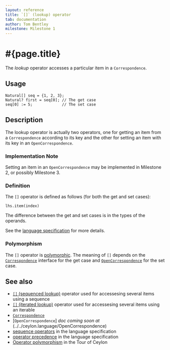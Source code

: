 ```yaml
---
layout: reference
title: `[]` (lookup) operator
tab: documentation
author: Tom Bentley
milestone: Milestone 1
---
```


# #{page.title}

The *lookup* operator accesses a particular item in a `Correspondence`.

## Usage 

    Natural[] seq = {1, 2, 3};
    Natural? first = seq[0]; // The get case
    seq[0] := 5;             // The set case

## Description

The lookup operator is actually two operators, one for getting an item from a 
`Correspondence` according to its key and the other for setting an 
item with its key in an `OpenCorrespondence`.

### Implementation Note

<!-- M2 -->
Setting an item in an `OpenCorrespondence` may be implemented in Milestone 2,
or possibly Milestone 3.

### Definition

The `[]` operator is defined as follows (for both the get and set cases):

    lhs.item(index)

The difference between the get and set cases is in the types of the operands.

See the [language specification](#{site.urls.spec}#listmap) for 
more details.

### Polymorphism

The `[]` operator is [polymorphic](/documentation/reference/operator/operator-polymorphism). 
The meaning of `[]` depends on the 
[`Correspondence`](../../ceylon.language/Correspondence) 
interface for the get case and 
[`OpenCorrespondence`](../../ceylon.language/OpenCorrespondence)
for the set case.

## See also

* [`[]` (sequenced lookup)](../sequenced-lookup) operator used for accessesing several items using a sequence
* [`[]` (iterated lookup)](../iterated-lookup) operator used for accessesing several items using an iterable
* [`Correspondence`](../../ceylon.language/Correspondence) 
* [`OpenCorrespondence`] _doc coming soon at_ (../../ceylon.language/OpenCorrespondence)
* [sequence operators](#{site.urls.spec}#listmap) in the 
  language specification
* [operator precedence](#{site.urls.spec}#operatorprecedence) in the 
  language specification
* [Operator polymorphism](/documentation/tour/language-module/#operator_polymorphism) 
  in the Tour of Ceylon

